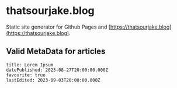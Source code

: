 # thatsourjake.blog

Static site generator for Github Pages and [https://thatsourjake.blog](https://thatsourjake.blog).

## Valid MetaData for articles
```
title: Lorem Ipsum
datePublished: 2023-08-27T20:00:00.000Z
favourite: true
lastEdited: 2023-09-03T20:00:00.000Z
```
